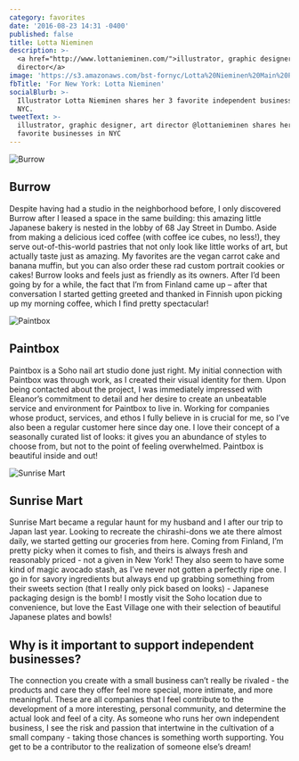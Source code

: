 ```yaml
---
category: favorites
date: '2016-08-23 14:31 -0400'
published: false
title: Lotta Nieminen
description: >-
  <a href="http://www.lottanieminen.com/">illustrator, graphic designer, art
  director</a>
image: 'https://s3.amazonaws.com/bst-fornyc/Lotta%20Nieminen%20Main%20Portrait.jpg'
fbTitle: 'For New York: Lotta Nieminen'
socialBlurb: >-
  Illustrator Lotta Nieminen shares her 3 favorite independent businesses in
  NYC.
tweetText: >-
  illustrator, graphic designer, art director @lottanieminen shares her 3
  favorite businesses in NYC
---
```

![Burrow](https://s3.amazonaws.com/bst-fornyc/Lotta%20Nieminen%20Burrow.jpg)
## Burrow
Despite having had a studio in the neighborhood before, I only discovered Burrow after I leased a space in the same building: this amazing little Japanese bakery is nested in the lobby of 68 Jay Street in Dumbo. Aside from making a delicious iced coffee (with coffee ice cubes, no less!), they serve out-of-this-world pastries that not only look like little works of art, but actually taste just as amazing. My favorites are the vegan carrot cake and banana muffin, but you can also order these rad custom portrait cookies or cakes! Burrow looks and feels just as friendly as its owners. After I’d been going by for a while, the fact that I’m from Finland came up – after that conversation I started getting greeted and thanked in Finnish upon picking up my morning coffee, which I find pretty spectacular! 

![Paintbox](https://s3.amazonaws.com/bst-fornyc/Lotta%20Nieminen%20Paintbox.jpg)
## Paintbox
Paintbox is a Soho nail art studio done just right. My initial connection with Paintbox was through work, as I created their visual identity for them. Upon being contacted about the project, I was immediately impressed with Eleanor’s commitment to detail and her desire to create an unbeatable service and environment for Paintbox to live in. Working for companies whose product, services, and ethos I fully believe in is crucial for me, so I’ve also been a regular customer here since day one. I love their concept of a seasonally curated list of looks: it gives you an abundance of styles to choose from, but not to the point of feeling overwhelmed. Paintbox is beautiful inside and out!

![Sunrise Mart](https://s3.amazonaws.com/bst-fornyc/Lotta%20Nieminen%20Sunrise%20Mart.jpg)
## Sunrise Mart
Sunrise Mart became a regular haunt for my husband and I after our trip to Japan last year. Looking to recreate the chirashi-dons we ate there almost daily, we started getting our groceries from here. Coming from Finland, I’m pretty picky when it comes to fish, and theirs is always fresh and reasonably priced - not a given in New York! They also seem to have some kind of magic avocado stash, as I’ve never not gotten a perfectly ripe one. I go in for savory ingredients but always end up grabbing something from their sweets section (that I really only pick based on looks) - Japanese packaging design is the bomb! I mostly visit the Soho location due to convenience, but love the East Village one with their selection of beautiful Japanese plates and bowls!

## Why is it important to support independent businesses?
The connection you create with a small business can’t really be rivaled  - the products and care they offer feel more special, more intimate, and more meaningful. These are all companies that I feel contribute to the development of a more interesting, personal community, and determine the actual look and feel of a city. As someone who runs her own independent business, I see the risk and passion that intertwine in the cultivation of a small company - taking those chances is something worth supporting. You get to be a contributor to the realization of someone else’s dream!
